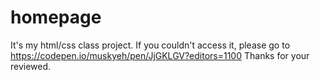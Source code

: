 # homepage
It's my html/css class project.
If you couldn't access it, please go to https://codepen.io/muskyeh/pen/JjGKLGV?editors=1100
Thanks for your reviewed.
